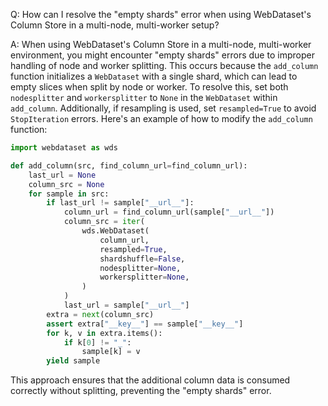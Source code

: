 Q: How can I resolve the "empty shards" error when using WebDataset's Column Store in a multi-node, multi-worker setup?

A: When using WebDataset's Column Store in a multi-node, multi-worker environment, you might encounter "empty shards" errors due to improper handling of node and worker splitting. This occurs because the `add_column` function initializes a `WebDataset` with a single shard, which can lead to empty slices when split by node or worker. To resolve this, set both `nodesplitter` and `workersplitter` to `None` in the `WebDataset` within `add_column`. Additionally, if resampling is used, set `resampled=True` to avoid `StopIteration` errors. Here's an example of how to modify the `add_column` function:

```python
import webdataset as wds

def add_column(src, find_column_url=find_column_url):
    last_url = None
    column_src = None
    for sample in src:
        if last_url != sample["__url__"]:
            column_url = find_column_url(sample["__url__"])
            column_src = iter(
                wds.WebDataset(
                    column_url,
                    resampled=True,
                    shardshuffle=False,
                    nodesplitter=None,
                    workersplitter=None,
                )
            )
            last_url = sample["__url__"]
        extra = next(column_src)
        assert extra["__key__"] == sample["__key__"]
        for k, v in extra.items():
            if k[0] != "_":
                sample[k] = v
        yield sample
```

This approach ensures that the additional column data is consumed correctly without splitting, preventing the "empty shards" error.

